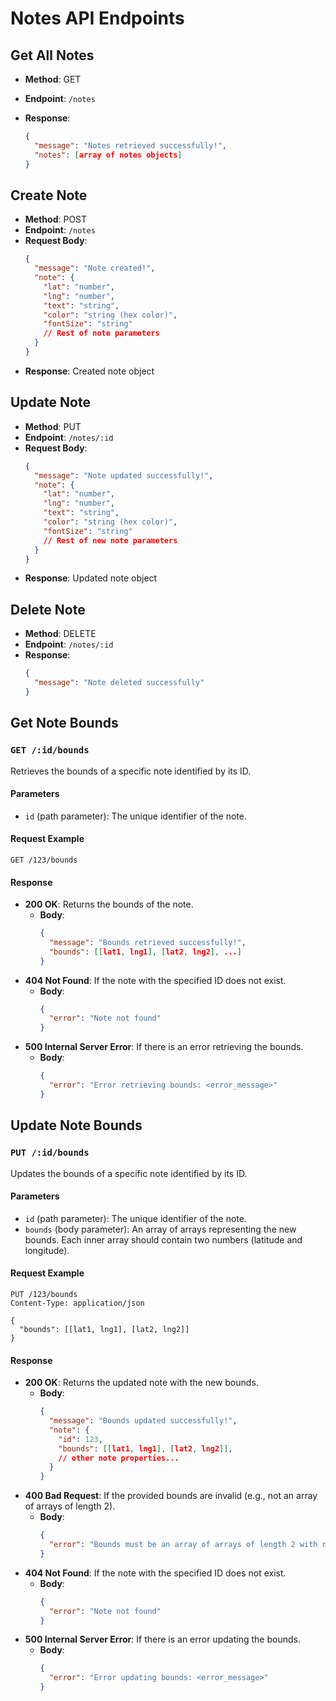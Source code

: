 # Notes API Endpoints

## Get All Notes

- **Method**: GET
- **Endpoint**: `/notes`
- **Response**:

  ```json
  {
    "message": "Notes retrieved successfully!",
    "notes": [array of notes objects]
  }
  ```

## Create Note

- **Method**: POST
- **Endpoint**: `/notes`
- **Request Body**:
  ```json
  {
    "message": "Note created!",
    "note": {
      "lat": "number",
      "lng": "number",
      "text": "string",
      "color": "string (hex color)",
      "fontSize": "string"
      // Rest of note parameters
    }
  }
  ```
- **Response**: Created note object

## Update Note

- **Method**: PUT
- **Endpoint**: `/notes/:id`
- **Request Body**:
  ```json
  {
    "message": "Note updated successfully!",
    "note": {
      "lat": "number",
      "lng": "number",
      "text": "string",
      "color": "string (hex color)",
      "fontSize": "string"
      // Rest of new note parameters
    }
  }
  ```
- **Response**: Updated note object

## Delete Note

- **Method**: DELETE
- **Endpoint**: `/notes/:id`
- **Response**:
  ```json
  {
    "message": "Note deleted successfully"
  }
  ```

## Get Note Bounds

### `GET /:id/bounds`

Retrieves the bounds of a specific note identified by its ID.

#### Parameters

- `id` (path parameter): The unique identifier of the note.

#### Request Example

```http
GET /123/bounds
```

#### Response

- **200 OK**: Returns the bounds of the note.
  - **Body**:
    ```json
    {
      "message": "Bounds retrieved successfully!",
      "bounds": [[lat1, lng1], [lat2, lng2], ...]
    }
    ```
- **404 Not Found**: If the note with the specified ID does not exist.
  - **Body**:
    ```json
    {
      "error": "Note not found"
    }
    ```
- **500 Internal Server Error**: If there is an error retrieving the bounds.
  - **Body**:
    ```json
    {
      "error": "Error retrieving bounds: <error_message>"
    }
    ```

## Update Note Bounds

### `PUT /:id/bounds`

Updates the bounds of a specific note identified by its ID.

#### Parameters

- `id` (path parameter): The unique identifier of the note.
- `bounds` (body parameter): An array of arrays representing the new bounds. Each inner array should contain two numbers (latitude and longitude).

#### Request Example

```http
PUT /123/bounds
Content-Type: application/json

{
  "bounds": [[lat1, lng1], [lat2, lng2]]
}
```

#### Response

- **200 OK**: Returns the updated note with the new bounds.
  - **Body**:
    ```json
    {
      "message": "Bounds updated successfully!",
      "note": {
        "id": 123,
        "bounds": [[lat1, lng1], [lat2, lng2]],
        // other note properties...
      }
    }
    ```
- **400 Bad Request**: If the provided bounds are invalid (e.g., not an array of arrays of length 2).
  - **Body**:
    ```json
    {
      "error": "Bounds must be an array of arrays of length 2 with numbers."
    }
    ```
- **404 Not Found**: If the note with the specified ID does not exist.
  - **Body**:
    ```json
    {
      "error": "Note not found"
    }
    ```
- **500 Internal Server Error**: If there is an error updating the bounds.
  - **Body**:
    ```json
    {
      "error": "Error updating bounds: <error_message>"
    }
    ```
